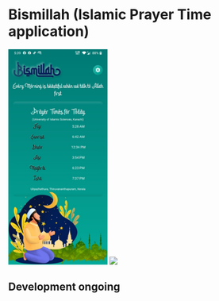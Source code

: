 # Bismillah (Islamic Prayer Time application)
<img src="doc/ScreenShot1.jpeg"  width=200/> ![](doc/doc/ScreenShot1.jpeg)


## Development ongoing

<script type="text/javascript" src="https://cdnjs.buymeacoffee.com/1.0.0/button.prod.min.js" data-name="bmc-button" data-slug="sudhis" data-color="#FFDD00" data-emoji=""  data-font="Cookie" data-text="Buy me a coffee" data-outline-color="#000000" data-font-color="#000000" data-coffee-color="#ffffff" ></script>